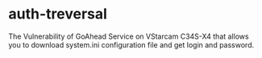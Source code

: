 # auth-treversal
The Vulnerability of GoAhead Service on VStarcam C34S-X4 that allows you to download system.ini configuration file and get login and password.
